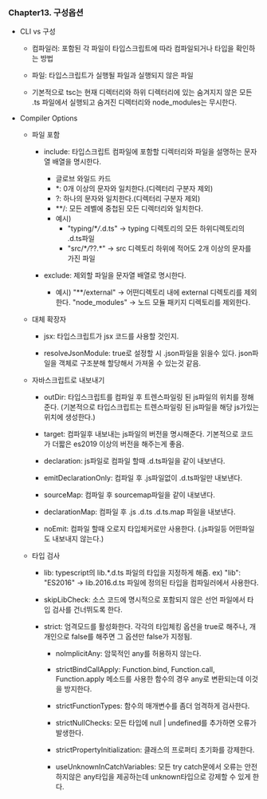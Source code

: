 ### Chapter13. 구성옵션

- CLI vs 구성

  - 컴파일러: 포함된 각 파일이 타입스크립트에 따라 컴파일되거나 타입을 확인하는 방법
  - 파일: 타입스크립트가 실행될 파일과 실행되지 않은 파일

  - 기본적으로 tsc는 현재 디렉터리와 하위 디렉터리에 있는 숨겨지지 않은 모든 .ts 파일에서 실행되고
    숨겨진 디렉터리와 node_modules는 무시한다.

- Compiler Options

  - 파일 포함

    - include: 타입스크립트 컴파일에 포함할 디렉터리와 파일을 설명하는 문자열 배열을 명시한다.

      - 글로브 와일드 카드
      - \*: 0개 이상의 문자와 일치한다.(디렉터리 구분자 제외)
      - ?: 하나의 문자와 일치한다.(디렉터리 구분자 제외)
      - \*\*/: 모든 레벨에 중첩된 모든 디렉터리와 일치한다.
      - 예시)
        - "typing/\*_/_.d.ts" -> typing 디렉토리의 모든 하위디렉토리의 .d.ts파일
        - "src/\*_/_??.\*" -> src 디렉토리 하위에 적어도 2개 이상의 문자를 가진 파일

    - exclude: 제외할 파일을 문자열 배열로 명시한다.

      - 예시)
        "\*\*/external" -> 어떤디렉토리 내에 external 디렉토리를 제외한다.
        "node_modules" -> 노드 모듈 패키지 디렉토리를 제외한다.

  - 대체 확장자

    - jsx: 타입스크립트가 jsx 코드를 사용할 것인지.

    - resolveJsonModule: true로 설정할 시 .json파일을 읽을수 있다. json파일을 객체로 구조분해 할당해서 가져올 수 있는것 같음.

  - 자바스크립트로 내보내기

    - outDir: 타입스크립트를 컴파일 후 트렌스파일링 된 js파일의 위치를 정해준다.
      (기본적으로 타입스크립트는 트렌스파일링 된 js파일을 해당 js가있는 위치에 생성한다.)

    - target: 컴파일후 내보내는 js파일의 버전을 명시해준다.
      기본적으로 코드가 더짧은 es2019 이상의 버전을 해주는게 좋음.

    - declaration: js파일로 컴파일 할때 .d.ts파일을 같이 내보낸다.

    - emitDeclarationOnly: 컴파일 후 .js파일없이 .d.ts파일만 내보낸다.

    - sourceMap: 컴파일 후 sourcemap파일을 같이 내보낸다.

    - declarationMap: 컴파일 후 .js .d.ts .d.ts.map 파일을 내보낸다.

    - noEmit: 컴파일 할때 오로지 타입체커로만 사용한다. (.js파일등 어떤파일도 내보내지 않는다.)

  - 타입 검사

    - lib: typescript의 lib.\*.d.ts 파일의 타입을 지정하게 해줌.
      ex) "lib": "ES2016" -> lib.2016.d.ts 파일에 정의된 타입을 컴파일러에서 사용한다.

    - skipLibCheck: 소스 코드에 명시적으로 포함되지 않은 선언 파일에서 타입 검사를 건너뛰도록 한다.

    - strict: 엄격모드를 활성화한다. 각각의 타입체킹 옵션을 true로 해주나, 개개인으로 false를 해주면 그 옵션만 false가 지정됨.

      - noImplicitAny: 암묵적인 any를 허용하지 않는다.

      - strictBindCallApply: Function.bind, Function.call, Function.apply 메소드를 사용한 함수의 경우 any로 변환되는데 이것을 방지한다.

      - strictFunctionTypes: 함수의 매개변수를 좀더 엄격하게 검사한다.

      - strictNullChecks: 모든 타입에 null | undefined를 추가하면 오류가 발생한다.

      - strictPropertyInitialization: 클래스의 프로퍼티 초기화를 강제한다.

      - useUnknownInCatchVariables: 모든 try catch문에서 오류는 안전하지않은 any타입을 제공하는데 unknown타입으로 강제할 수 있게 한다.
